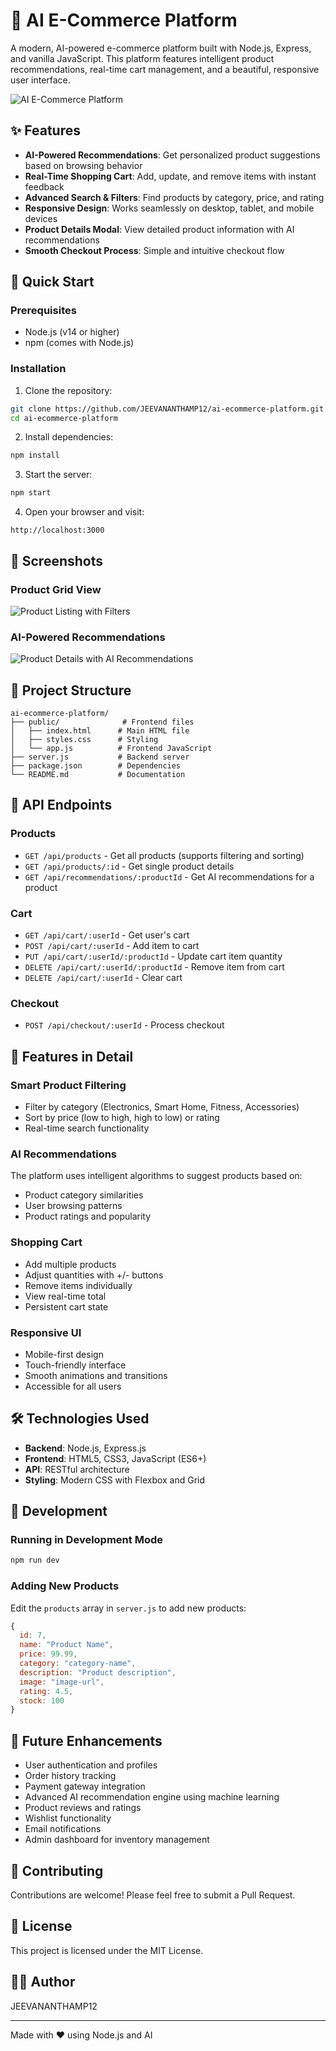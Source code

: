 # 🤖 AI E-Commerce Platform

A modern, AI-powered e-commerce platform built with Node.js, Express, and vanilla JavaScript. This platform features intelligent product recommendations, real-time cart management, and a beautiful, responsive user interface.

![AI E-Commerce Platform](https://github.com/user-attachments/assets/a6aca391-0346-43de-a29f-537dc69ba185)

## ✨ Features

- **AI-Powered Recommendations**: Get personalized product suggestions based on browsing behavior
- **Real-Time Shopping Cart**: Add, update, and remove items with instant feedback
- **Advanced Search & Filters**: Find products by category, price, and rating
- **Responsive Design**: Works seamlessly on desktop, tablet, and mobile devices
- **Product Details Modal**: View detailed product information with AI recommendations
- **Smooth Checkout Process**: Simple and intuitive checkout flow

## 🚀 Quick Start

### Prerequisites

- Node.js (v14 or higher)
- npm (comes with Node.js)

### Installation

1. Clone the repository:
```bash
git clone https://github.com/JEEVANANTHAMP12/ai-ecommerce-platform.git
cd ai-ecommerce-platform
```

2. Install dependencies:
```bash
npm install
```

3. Start the server:
```bash
npm start
```

4. Open your browser and visit:
```
http://localhost:3000
```

## 📸 Screenshots

### Product Grid View
![Product Listing with Filters](https://github.com/user-attachments/assets/4546b766-a62c-4459-a340-cc908e047871)

### AI-Powered Recommendations
![Product Details with AI Recommendations](https://github.com/user-attachments/assets/1d5deb31-93f4-4c1f-99da-e31e6484a9e7)

## 📁 Project Structure

```
ai-ecommerce-platform/
├── public/              # Frontend files
│   ├── index.html      # Main HTML file
│   ├── styles.css      # Styling
│   └── app.js          # Frontend JavaScript
├── server.js           # Backend server
├── package.json        # Dependencies
└── README.md           # Documentation
```

## 🔧 API Endpoints

### Products
- `GET /api/products` - Get all products (supports filtering and sorting)
- `GET /api/products/:id` - Get single product details
- `GET /api/recommendations/:productId` - Get AI recommendations for a product

### Cart
- `GET /api/cart/:userId` - Get user's cart
- `POST /api/cart/:userId` - Add item to cart
- `PUT /api/cart/:userId/:productId` - Update cart item quantity
- `DELETE /api/cart/:userId/:productId` - Remove item from cart
- `DELETE /api/cart/:userId` - Clear cart

### Checkout
- `POST /api/checkout/:userId` - Process checkout

## 🎨 Features in Detail

### Smart Product Filtering
- Filter by category (Electronics, Smart Home, Fitness, Accessories)
- Sort by price (low to high, high to low) or rating
- Real-time search functionality

### AI Recommendations
The platform uses intelligent algorithms to suggest products based on:
- Product category similarities
- User browsing patterns
- Product ratings and popularity

### Shopping Cart
- Add multiple products
- Adjust quantities with +/- buttons
- Remove items individually
- View real-time total
- Persistent cart state

### Responsive UI
- Mobile-first design
- Touch-friendly interface
- Smooth animations and transitions
- Accessible for all users

## 🛠️ Technologies Used

- **Backend**: Node.js, Express.js
- **Frontend**: HTML5, CSS3, JavaScript (ES6+)
- **API**: RESTful architecture
- **Styling**: Modern CSS with Flexbox and Grid

## 📝 Development

### Running in Development Mode
```bash
npm run dev
```

### Adding New Products
Edit the `products` array in `server.js` to add new products:

```javascript
{
  id: 7,
  name: "Product Name",
  price: 99.99,
  category: "category-name",
  description: "Product description",
  image: "image-url",
  rating: 4.5,
  stock: 100
}
```

## 🌟 Future Enhancements

- User authentication and profiles
- Order history tracking
- Payment gateway integration
- Advanced AI recommendation engine using machine learning
- Product reviews and ratings
- Wishlist functionality
- Email notifications
- Admin dashboard for inventory management

## 🤝 Contributing

Contributions are welcome! Please feel free to submit a Pull Request.

## 📄 License

This project is licensed under the MIT License.

## 👨‍💻 Author

JEEVANANTHAMP12

---

Made with ❤️ using Node.js and AI